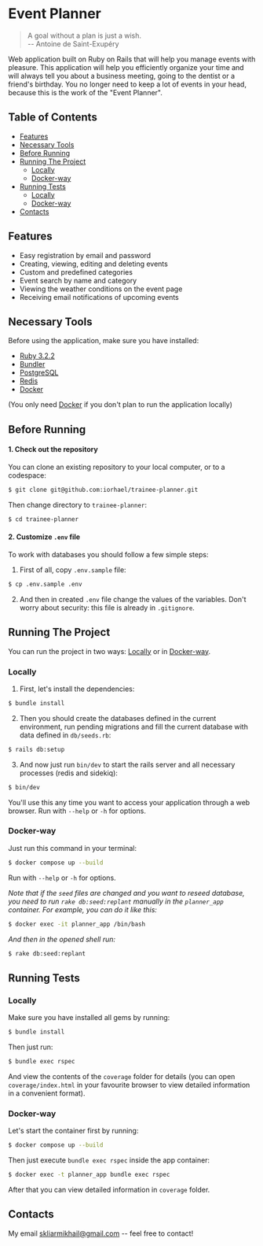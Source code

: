 # Event Planner
> A goal without a plan is just a wish.  
> -- Antoine de Saint-Exupéry

Web application built on Ruby on Rails that will help you manage events with pleasure. This application will help you efficiently organize your time and will always tell you about a business meeting, going to the dentist or a friend's birthday.  You no longer need to keep a lot of events in your head, because this is the work of the "Event Planner".

## Table of Contents
* [Features](#features)
* [Necessary Tools](#necessary-tools)
* [Before Running](#before-running)
* [Running The Project](#running-the-project)
  - [Locally](#locally)
  - [Docker-way](#docker-way)
* [Running Tests](#running-tests)
  - [Locally](#locally-1)
  - [Docker-way](#docker-way-1)
* [Contacts](#contacts)

## Features
* Easy registration by email and password
* Сreating, viewing, editing and deleting events
* Custom and predefined categories
* Event search by name and category
* Viewing the weather conditions on the event page
* Receiving email notifications of upcoming events

## Necessary Tools
Before using the application, make sure you have installed:
* [Ruby 3.2.2](https://gist.github.com/pboksz/4649025)
* [Bundler](https://rubygems.org/gems/bundler/versions/2.4.18)
* [PostgreSQL](https://www.postgresql.org/download/)
* [Redis](https://redis.io/docs/install/install-redis/)
* [Docker](https://docs.docker.com/engine/install/)

(You only need [Docker](https://docs.docker.com/engine/install/) if you don't plan to run the application locally)

## Before Running

#### 1. Check out the repository
You can clone an existing repository to your local computer, or to a codespace:

```sh
$ git clone git@github.com:iorhael/trainee-planner.git
```
Then change directory to `trainee-planner`:

```sh
$ cd trainee-planner
```
#### 2. Customize `.env` file
To work with databases you should follow a few simple steps:  
1. First of all, copy `.env.sample` file:
```sh
$ cp .env.sample .env
```
2. And then in created `.env` file change the values of the variables. Don't worry about security: this file is already in `.gitignore`.

## Running The Project
You can run the project in two ways: [Locally](#locally) or in [Docker-way](#docker-way).

### Locally
1. First, let's install the dependencies:  
```sh
$ bundle install
```
2. Then you should create the databases defined in the current environment, run pending migrations and fill the current database with data defined in `db/seeds.rb`:  
```sh
$ rails db:setup
```
3. Аnd now just run `bin/dev` to start the rails server and all necessary processes (redis and sidekiq):
```sh
$ bin/dev
```  
You'll use this any time you want to access your application through a web browser. Run with `--help` or `-h` for options.

### Docker-way
Just run this command in your terminal:
```sh
$ docker compose up --build
```
Run with `--help` or `-h` for options.

*Note that if the `seed` files are changed and you want to reseed database, you need to run `rake db:seed:replant` manually in the `planner_app` container. For example, you can do it like this:*
```sh
$ docker exec -it planner_app /bin/bash
```
*And then in the opened shell run:*
```sh
$ rake db:seed:replant
```

## Running Tests
### Locally
Make sure you have installed all gems by running:
```sh
$ bundle install
```
Then just run:
```sh
$ bundle exec rspec
```
And view the contents of the `coverage` folder for details (you can open `coverage/index.html` in your favourite browser to view detailed information in a convenient format).
### Docker-way
Let's start the container first by running:
```sh
$ docker compose up --build
```
Then just execute `bundle exec rspec` inside the app container:
```sh
$ docker exec -t planner_app bundle exec rspec
```
After that you can view detailed information in `coverage` folder.

## Contacts
My email skliarmikhail@gmail.com -- feel free to contact!
